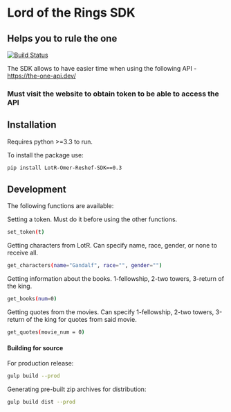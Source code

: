 # Lord of the Rings SDK
## Helps you to rule the one

[![Build Status](https://travis-ci.org/joemccann/dillinger.svg?branch=master)](https://travis-ci.org/joemccann/dillinger)

The SDK allows to have easier time when using the following API - https://the-one-api.dev/
### Must visit the website to obtain token to be able to access the API ###


## Installation

Requires python >=3.3 to run.

To install the package use:

```sh
pip install LotR-Omer-Reshef-SDK==0.3
```

## Development

The following functions are available:

Setting a token. Must do it before using the other functions.

```sh
set_token(t)
```

Getting characters from LotR. Can specify name, race, gender, or none to receive all.

```sh
get_characters(name="Gandalf", race="", gender="")
```

Getting information about the books. 1-fellowship, 2-two towers, 3-return of the king.

```sh
get_books(num=0)
```

Getting quotes from the movies. Can specify 1-fellowship, 2-two towers, 3-return of the king for quotes from said movie.

```sh
get_quotes(movie_num = 0)
```

#### Building for source

For production release:

```sh
gulp build --prod
```

Generating pre-built zip archives for distribution:

```sh
gulp build dist --prod
```

